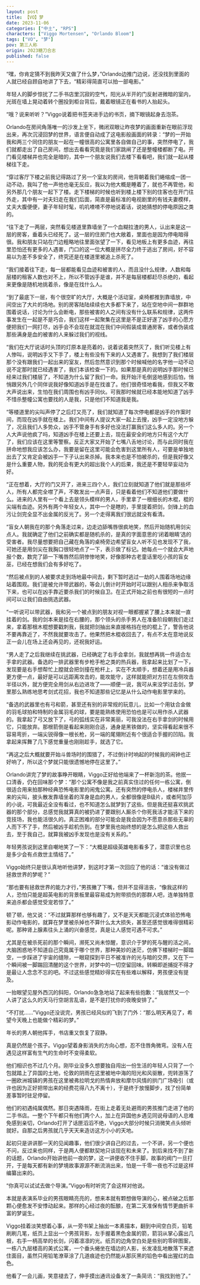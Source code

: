 ```yaml
---
layout: post
title: 【VO】梦
date: 2023-11-06
categories: ["中土", "RPS"]
characters: ["Viggo Mortensen", "Orlando Bloom"]
tags: ["VO", "梦"]
pov: 第三人称
origin: 2023糖刀合志
published: false
---
```


“嘿，你肯定猜不到我昨天又做了什么梦，”Orlando边推门边说，还没找到里面的人就已经自顾自地讲了下去，“精彩得简直可以拍一部电影。”

年轻人的脚步惊扰了二手书店里沉寂的空气，阳光从半开的门反射进微暗的室内，光斑在墙上晃动着转个圈投到柜台背后，戴着眼镜正在看书的人抬起头。

“哦？说来听听？”Viggo说着把书签夹进手边的书页，摘下眼镜起身去泡茶。

Orlando在房间角落唯一的沙发上坐下，微闭双眼让昨夜梦的画面重新在眼前浮现出来，再次沉浸回梦的世界，语言便自动成了这电影般画面的转录：“梦的一开始我和两三个同住的朋友一起在一幢很高的公寓里各自做自己的事，突然停电了，我们就都走出了自己房间，想出去看看究竟是我们家跳闸了还是整幢楼都断了电。开门看见楼梯井也完全是暗的，其中一个朋友说我们去楼下看看吧，我们就一起从楼梯往下走。

“穿过客厅下楼之前我记得路过了另一个室友的房间，他背朝着我们蜷缩成一团一动不动，我叫了他一声他也毫无反应，我以为他大概是睡着了，就也不再管他，和另外那几个朋友一起下了楼。走下楼梯的时候也听到楼上楼下别的住客也在开门往外走，其中有一对夫妇走在我们后面，简直是最标准的电视剧里的有钱夫妻模样，丈夫大腹便便，妻子年轻时髦，叽叽喳喳不停地说着话，说她猜想的停电原因之类的。

“往下走了一两层，突然看见楼道里靠墙坐了一个血糊拉渣的男人，认出来是这一层的房客，垂着头已经死了。这一层的住房门也大敞着，里面也是因为停电暗得很。我和朋友只站在门边粗略地往里面张望了一下，看见地板上有更多血迹，再往里恐怕还有更多的人遇害，门口的这一位大概是拼尽全力终于逃出了房间，好不容易以为差不多安全了，终究还是在楼道里被追上杀死了。

“我们接着往下走，每一层都能看见血迹和被害的人，而且没什么规律，人数和每层楼的租客人数也对不上，所以不管凶手是谁，并不是每层楼都赶尽杀绝的，看起来更像是随机地挑着杀，像是在找什么人。

“到了最底下一层，有个很空旷的大厅，大概是个活动室，桌椅都推到靠墙放，中间空出了大片的场地。别的房客陆陆续续也大多都下来了，站在空地中间一群群地围着说话，讨论为什么会断电，那些被害的人之间有没有什么联系和规律，这两件事发生在一起是不是巧合，我们这样一起聚集在这里是不是正好遂了凶手的心愿方便把我们一网打尽，凶手会不会现在就混在我们中间假装成普通房客，或者伪装成那些满身是血的被害的人来躲过我们的视线。

“我们在大厅说话时头顶的灯原本是亮着的，说着说着突然灭了，我们听见楼上有人惨叫，说明凶手又下手了，楼上有些没有下来的人又遇害了。我想到了我们楼层那个没有跟我们一起出来的室友，然后忽然意识到那个时候喊他的名字他一动不动说不定那时就已经遇害了，我们本该检查一下的。如果那是真的说明凶手那时候已经来过我们楼层了，不知道为什么留了我们一命。我开始汗毛倒竖地感到后怕，悄悄跟另外几个同伴说我好像知道凶手是在找谁了。他们很奇怪地看我，但我又不敢大声说出来，生怕在我们周围也有凶手同伙。可我那时候就已经本能地知道了凶手不惜杀整幢公寓也要找的人是我，只是他们不知道我是我。

“等楼道里的尖叫声停了之后灯又亮了，我们就知道了每次停电都是凶手的作案时间，而现在凶手就在楼上。我们中间有人提议大家一起上去搜，凶手一定没地方躲了，况且我们人多势众，凶手不管身手有多好也没法打赢我们这么多人的。另一个人大声说他疯了吗，知道凶手在楼上还要上去，现在最安全的地方只有这个大厅了，我们应该在这里等警察。反正大家又开始了七嘴八舌地讨论，而与此同时我在拼命地想我应该怎么办，我要是留在这里可能会危害到这里所有人，可要是单独地出去了又肯定会被凶手一下子认出来杀掉。我本来也是不怕被杀的，但是我好像又是什么重要人物，我的死会有更大的超出我个人的后果，我还是不要轻举妄动为好。

“正在想着，大厅的门又开了，进来三四个人，我们立刻就知道了他们就是那些坏人，所有人都完全噤了声，不敢发出一点声音，只是看着他们不知道他们要做什么。进来的人里有一个看上去是领头模样的男人，手里拿了一根细长的木棍，棍的尖端有血迹。另外有两个年轻女人，其中一个是瞎的，手里提着把剑，剑锋上的血污让剑完全显不出金属的反光了。另一个走得离我们很远就没有看清。

“盲女人朝我在的那个角落走过来，边走边舔嘴唇很疯地笑，然后开始随机用剑尖点人。我就确定了他们之前确实都是随机杀的，是真的字面意思的‘闭着眼睛’选的受害者。我尽量想要把自己藏在角落的桌椅旁边希望盲女人听不见也发现不了我，可她还是用剑尖在我胸口很轻地点了一下，表示做了标记。她每点一个就会大声地报个数，数完了舔一下嘴唇然后阴惨惨地笑，好像那种古老童话里吃小孩的盲女巫，已经在想我们会有多好吃了。

“然后被点到的人被要求走到场地最中间去，剩下暂时逃过一劫的人围着场地边缘站着围观。我们是被允许带武器的，等会儿倒计时开始时可以跟别人相杀来争取活下来，也可以在凶手靠近要杀我们的时候自卫。在正式开始之前也有很短的一点时间可以让我们自由挑选武器。

“一听说可以带武器，我和另一个被点到的朋友对视一眼都握紧了腰上本来就一直挂着的剑。我的剑本来是挂在右腰的，那个领头的杀手男人在准备阶段朝我们走过来，拿着那根木棍想要戳刺我，我就把剑抽出来直接格挡在他的棍上了，警告他说不要再靠近了，不然我就要攻击了。他果然把木棍收回去了，有点不太在意地说反正一会儿在场上还会再见的，还祝我好运。

“男人走了之后我继续在挑武器，已经确定了右手会拿剑，我就想再挑一件适合左手拿的武器。备选的一排武器里有步枪手枪之类的热兵器，我拿起来比划了一下，发现要是右手想帮忙上膛就会把剑撞在枪杆上，实在不太顺手，想着还是用冷兵器更方便一点，最好是可以远距离攻击的，能攻能守，这样就能把对方拦在左侧攻击半径以外，就方便完全用剑从右边进攻了——顺便一说，我可从来没学过击剑，梦里那么熟练地思考剑式花招，我也不知道那些记忆是从什么动作电影里学来的。

“备选的武器里也有弓和箭，甚至还有别的非常规的玩意儿，比如一个用钛合金做的羽毛球拍和特制的金属羽毛的球，要是能熟练使用恐怕也是可以用作杀人武器的。我拿起了弓又放下了，弓的弧线实在非常美丽，可我没法在右手拿剑的时候用它，只能放弃。那根箭倒是看起来刚刚合适，通身是黑铁做的，坚实得看起来很不容易弯折，一端尖锐得像一根长枪，另一端的尾翎附近有个很适合手握的凹陷。我拿起来挥舞了几下感觉重量也刚刚趁手，就选了它。

“再这之后大概就要开始斗兽场时的围猎了，不过倒计时响起的时候我的闹钟也正好响了，所以这个梦就只能很遗憾地停在这里了。”

Orlando讲完了梦的故事睁开眼睛，Viggo正好给他端来了一杯新泡的茶。他抿一口清香，仍在回味那个梦：“那个公寓不像是我之前真实住过的任何一栋公寓，倒很适合用来拍那种经典恐怖电影里的闹鬼公寓。还有突然的停电杀人，楼梯井里传来的尖叫，披头散发靠墙坐着的浑身是血的男人，全都很像是B级片，或者阿加莎的小说，可我最近全没有看过，也不知道怎么就梦到了这些。但是我还挺喜欢挑武器的那个部分，总感觉我就算真的被扔进了要跟别人厮杀个你死我活才能活下来的竞技场，我也能活很久的。真正困难的部分可能会是我会因为不愿意杀那些无辜的人而下不了手，然后被凶手趁机伤到。在梦里我也始终想的是怎么把这些人救出去，至于我自己，就算我被凶手发现也是没有关系的。”

年轻男孩说到这里自嘲地笑了一下：“大概是超级英雄电影看多了，潜意识里也总是多少会有点救世主情结了。”

Viggo始终只是很认真地听他讲梦，到这时才第一次回应了他的话：“谁没有做过拯救世界的梦呢？”

“那也要有拯救世界的能力才行，”男孩撇了下嘴，但并不显得沮丧，“像我这样的人，恐怕只能是超英电影的背景板里最容易成为附带损伤的那群人吧，连单独特意来追杀都会感觉受宠若惊了。”

顿了顿，他又说：“不过就算那样也够有趣了，又不是天天都能沉浸式体验恐怖电影动作电影的，就算在梦里被杀掉也不算什么太大损失，甚至还感觉很难得很精彩呢。那种肾上腺素往头上涌的兴奋感觉，真是让人感觉可遇不可求。”

尤其是在被杀死前的那个瞬间，濒死又尚未惊醒，意识介于梦的死与醒的活之间，大脑困惑地不知道自己究竟属于哪个世界，那种美妙的迷茫，仿佛下楼梯时一脚踏空，一步踩进了宇宙的缝隙，一眼窥探到平日不被准许的光与暗的交界，又在下一个瞬间被一脚踹回清醒的这个世界，对梦中的一切空留回味。转瞬即逝捕捉不得才是最让人念念不忘的吧。不过这些感觉精妙得实在有些难以解释，男孩便没有提及。

一抬眼望见屋外西沉的斜阳，Orlando急急地站了起来有些抱歉：“我居然又一个人讲了这么久的天马行空胡言乱语，是不是打扰你的夜晚安排了。”

“不打扰……”Viggo还没说完，男孩已经风似的飞到了门外：“那么明天再见了，希望今天晚上也能做个精彩的梦。”

年长的男人朝他挥手，书店重又恢复了寂静。

真是仍然是个孩子。Viggo望着身影消失的方向心想，忍不住唇角微弯。没有人在遇见这样富有生气的生命时不变得柔软。

他们相识也不过几个月。刚毕业没多久想要独自闯出一份生活的年轻人只背了一个包就踏上了异国的土地，伦敦的阴雨在这里被地中海的阳光和风驱散，兜转游荡了一圈欧洲城镇的男孩在这里被弗拉明戈的热情奔放和摩尔风情的拱门广场吸引（或许也因为正好把带出来的经费花得八九不离十），于是终于放慢脚步，找了份简单差事暂时驻足停留。

他们的初遇纯属偶然。那日突遇降雨，在街上走着无处避雨的男孩推门走进了他的二手书店。一整个下午都只有他们两个人，加上在异国他乡遇见同说母语的人总难免感到亲切，Orlando打开了话匣滔滔不绝，Viggo大部分时候只消微笑点头倾听就好。自那之后男孩就几乎天天来造访这方小小的天地。

起初只是讲讲那一天的见闻趣事，他们很少讲自己的过去，一个不讲，另一个便也不问，反过来也同样，于是两人便都默契地只谈现在和未来了。到后来找不到了新的话题，Orlando开始讲他前一夜的梦，这一讲便收不住手脚，故事的阀门一旦打开，于是每天都有新的梦境故事源源不断流淌出来，怕是一千零一夜也不过是这样编纂出来的。

“你真可以试试去做个导演。”Viggo有时听完了会这样对他说。

本就是表演系毕业的男孩眼睛亮亮的，想来本就有颗想做导演的心，被点破之后那颗心便愈发不安悸动起来。那样的心经过夜的酝酿，在第二天准保有情节更曲折丰富的梦诞生。

Viggo挂着淡笑想着心事，从一旁书架上抽出一本素描本，翻到中间空白页，铅笔刷刷几笔，纸页上显出一个男孩背影，左手握着黑色金属的箭，箭羽从掌心露出几根，右手一柄高举的长剑，闪着凛凛的光。纸页的边角空白处是些别的零碎图案，一栋八九层楼高的美式公寓，一个垂头蜷坐在墙边的人影，长发凌乱地散落下来遮住面目，虽然只用铅笔潦草涂了几道痕迹也仍然能从那灰黑的铅色中看出猩红的血色。

他看了一会儿画，笑意褪去了，伸手摸出通讯设备发了一条简讯：“我找到他了。”
